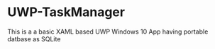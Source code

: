 # UWP-TaskManager
This is a a basic XAML based UWP Windows 10 App having portable datbase as SQLite
